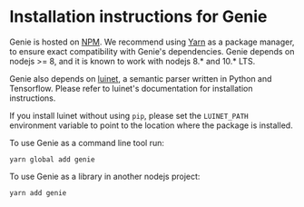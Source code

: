 # Installation instructions for Genie

Genie is hosted on [NPM](https://npmjs.com). We recommend using [Yarn](https://yarnpkg.com)
as a package manager, to ensure exact compatibility with Genie's dependencies. Genie depends
on nodejs >= 8, and it is known to work with nodejs 8.* and 10.* LTS.

Genie also depends on [luinet](https://github.com/Stanford-Mobisocial-IoT-Lab/luinet), a semantic
parser written in Python and Tensorflow. Please refer to luinet's documentation for installation
instructions.

If you install luinet without using `pip`, please set the `LUINET_PATH` environment variable to point to
the location where the package is installed.

To use Genie as a command line tool run:
```
yarn global add genie
```

To use Genie as a library in another nodejs project:
```
yarn add genie
```
